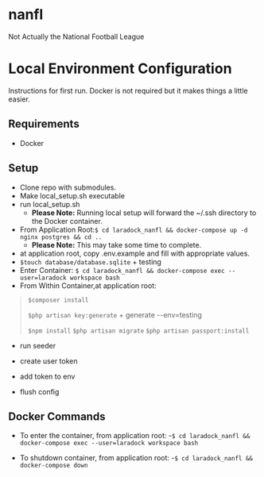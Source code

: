 # nanfl
Not Actually the National Football League

# Local Environment Configuration
Instructions for first run. Docker is not required but it makes things a little easier.

## Requirements
- Docker

## Setup
- Clone repo with submodules.
- Make local_setup.sh executable
- run local_setup.sh
    - **Please Note:** Running local setup will forward the ~/.ssh directory to the Docker container.
- From Application Root:`$ cd laradock_nanfl && docker-compose up -d nginx postgres && cd ..`
    - **Please Note:** This may take some time to complete.
- at application root, copy .env.example and fill with appropriate values.
- `$touch database/database.sqlite` + testing
- Enter Container: `$ cd laradock_nanfl && docker-compose exec --user=laradock workspace bash`
- From Within Container,at application root:
 >`$composer install`
 >
 >`$php artisan key:generate` + generate --env=testing
 >
 >`$npm install`
 >`$php artisan migrate`
 >`$php artisan passport:install`
 
 - run seeder
 
 - create user token
 - add token to env
 - flush config
 
## Docker Commands
- To enter the container, from application root:
    -`$ cd laradock_nanfl && docker-compose exec --user=laradock workspace bash`

- To shutdown container, from application root:
    -`$ cd laradock_nanfl && docker-compose down`